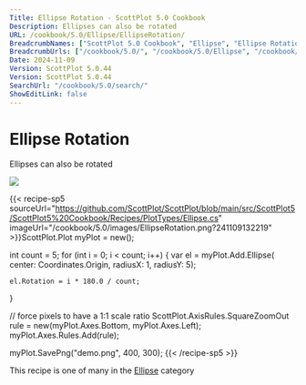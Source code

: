 ```yaml
---
Title: Ellipse Rotation - ScottPlot 5.0 Cookbook
Description: Ellipses can also be rotated
URL: /cookbook/5.0/Ellipse/EllipseRotation/
BreadcrumbNames: ["ScottPlot 5.0 Cookbook", "Ellipse", "Ellipse Rotation"]
BreadcrumbUrls: ["/cookbook/5.0/", "/cookbook/5.0/Ellipse", "/cookbook/5.0/Ellipse/EllipseRotation"]
Date: 2024-11-09
Version: ScottPlot 5.0.44
Version: ScottPlot 5.0.44
SearchUrl: "/cookbook/5.0/search/"
ShowEditLink: false
---
```



<div class='d-flex align-items-center mt-5'>
<h1 class='me-2 text-dark my-0 border-0'>Ellipse Rotation</h1>
</div>

Ellipses can also be rotated

[![](/cookbook/5.0/images/EllipseRotation.png?241109132219)](/cookbook/5.0/images/EllipseRotation.png?241109132219)

{{< recipe-sp5 sourceUrl="https://github.com/ScottPlot/ScottPlot/blob/main/src/ScottPlot5/ScottPlot5%20Cookbook/Recipes/PlotTypes/Ellipse.cs" imageUrl="/cookbook/5.0/images/EllipseRotation.png?241109132219" >}}ScottPlot.Plot myPlot = new();

int count = 5;
for (int i = 0; i &lt; count; i++)
{
    var el = myPlot.Add.Ellipse(
        center: Coordinates.Origin,
        radiusX: 1,
        radiusY: 5);

    el.Rotation = i * 180.0 / count;
}

// force pixels to have a 1:1 scale ratio
ScottPlot.AxisRules.SquareZoomOut rule = new(myPlot.Axes.Bottom, myPlot.Axes.Left);
myPlot.Axes.Rules.Add(rule);

myPlot.SavePng("demo.png", 400, 300);
{{< /recipe-sp5 >}}

<div class='my-5 text-center'>This recipe is one of many in the <a href='/cookbook/5.0/Ellipse'>Ellipse</a> category</div>


